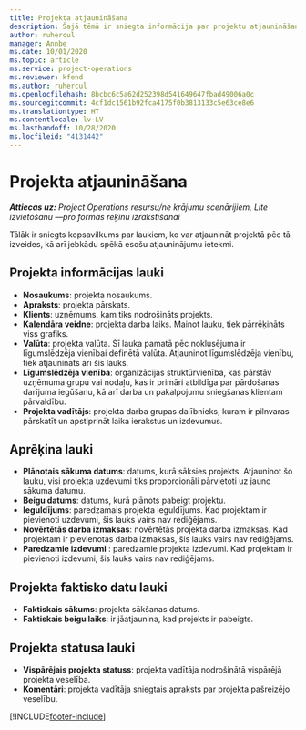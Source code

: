 ```yaml
---
title: Projekta atjaunināšana
description: Šajā tēmā ir sniegta informācija par projektu atjaunināšanu programmā Project Operations.
author: ruhercul
manager: Annbe
ms.date: 10/01/2020
ms.topic: article
ms.service: project-operations
ms.reviewer: kfend
ms.author: ruhercul
ms.openlocfilehash: 8bcbc6c5a62d252398d541649647fbad49006a0c
ms.sourcegitcommit: 4cf1dc1561b92fca4175f0b3813133c5e63ce8e6
ms.translationtype: HT
ms.contentlocale: lv-LV
ms.lasthandoff: 10/28/2020
ms.locfileid: "4131442"
---
```

# <a name="update-a-project"></a>Projekta atjaunināšana

_**Attiecas uz:** Project Operations resursu/ne krājumu scenārijiem, Lite izvietošanu —pro formas rēķinu izrakstīšanai_

Tālāk ir sniegts kopsavilkums par laukiem, ko var atjaunināt projektā pēc tā izveides, kā arī jebkādu spēkā esošu atjauninājumu ietekmi.

## <a name="project-detail-fields"></a>Projekta informācijas lauki

- **Nosaukums**: projekta nosaukums.
- **Apraksts**: projekta pārskats.
- **Klients**: uzņēmums, kam tiks nodrošināts projekts.
- **Kalendāra veidne**: projekta darba laiks. Mainot lauku, tiek pārrēķināts viss grafiks.
- **Valūta**: projekta valūta. Šī lauka pamatā pēc noklusējuma ir līgumslēdzēja vienībai definētā valūta. Atjauninot līgumslēdzēja vienību, tiek atjaunināts arī šis lauks.
- **Līgumslēdzēja vienība**: organizācijas struktūrvienība, kas pārstāv uzņēmuma grupu vai nodaļu, kas ir primāri atbildīga par pārdošanas darījuma iegūšanu, kā arī darba un pakalpojumu sniegšanas klientam pārvaldību. 
- **Projekta vadītājs**: projekta darba grupas dalībnieks, kuram ir pilnvaras pārskatīt un apstiprināt laika ierakstus un izdevumus.

## <a name="estimate-fields"></a>Aprēķina lauki

- **Plānotais sākuma datums**: datums, kurā sāksies projekts. Atjauninot šo lauku, visi projekta uzdevumi tiks proporcionāli pārvietoti uz jauno sākuma datumu.
- **Beigu datums**: datums, kurā plānots pabeigt projektu.
- **Ieguldījums**: paredzamais projekta ieguldījums. Kad projektam ir pievienoti uzdevumi, šis lauks vairs nav rediģējams.
- **Novērtētās darba izmaksas**: novērtētās projekta darba izmaksas. Kad projektam ir pievienotas darba izmaksas, šis lauks vairs nav rediģējams.
- **Paredzamie izdevumi** : paredzamie projekta izdevumi. Kad projektam ir pievienoti izdevumi, šis lauks vairs nav rediģējams.

## <a name="project-actual-fields"></a>Projekta faktisko datu lauki
- **Faktiskais sākums**: projekta sākšanas datums.
- **Faktiskais beigu laiks**: ir jāatjaunina, kad projekts ir pabeigts.

## <a name="project-status-fields"></a>Projekta statusa lauki

- **Vispārējais projekta statuss**: projekta vadītāja nodrošinātā vispārējā projekta veselība.
- **Komentāri**: projekta vadītāja sniegtais apraksts par projekta pašreizējo veselību.



[!INCLUDE[footer-include](../includes/footer-banner.md)]